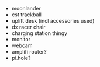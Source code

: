 - moonlander
- cst trackball
- uplift desk (incl accessories used)
- dx racer chair
- charging station thingy
- monitor
- webcam
- amplifi router?
- pi.hole?
<!--stackedit_data:
eyJoaXN0b3J5IjpbMTU2ODEzNzg1MF19
-->